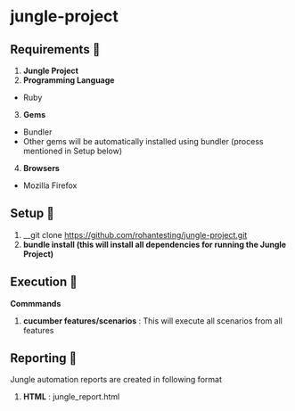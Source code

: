 # jungle-project

## Requirements :eyes:

1. __Jungle Project__  
2. __Programming Language__
  * Ruby
3. __Gems__
  * Bundler
  * Other gems will be automatically installed using bundler (process mentioned in Setup below)
4. __Browsers__  
  * Mozilla Firefox  
  

## Setup :eyes:

1. __git clone https://github.com/rohantesting/jungle-project.git
2. __bundle install (this will install all dependencies for running the Jungle Project)__


## Execution :eyes:

__Commmands__ 

1. __cucumber features/scenarios__ : This will execute all scenarios from all features  

## Reporting :eyes:
Jungle automation reports are created in following format

1. __HTML__ : jungle_report.html
